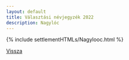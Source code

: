 ```yaml
---
layout: default
title: Választási névjegyzék 2022
description: Nagylóc
---
```


{% include settlementHTMLs/Nagylooc.html %}

[Vissza](./)